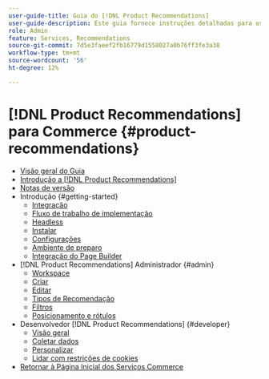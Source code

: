 ```yaml
---
user-guide-title: Guia do [!DNL Product Recommendations]
user-guide-description: Este guia fornece instruções detalhadas para usar o  [!DNL Product Recommendations] da Adobe Commerce.
role: Admin
feature: Services, Recommendations
source-git-commit: 7d5e3faeef2fb16779d1558027a0b76ff3fe3a38
workflow-type: tm+mt
source-wordcount: '56'
ht-degree: 12%

---
```


# [!DNL Product Recommendations] para Commerce {#product-recommendations}

- [Visão geral do Guia](guide-overview.md)
- [Introdução a  [!DNL Product Recommendations]](overview.md)
- [Notas de versão](release-notes.md)
- Introdução {#getting-started}
   - [Integração](onboarding.md)
   - [Fluxo de trabalho de implementação](implementation-workflow.md)
   - [Headless](headless.md)
   - [Instalar](install-configure.md)
   - [Configurações](settings.md)
   - [Ambiente de preparo](staging-environment.md)
   - [Integração do Page Builder](page-builder.md)
- [!DNL Product Recommendations] Administrador {#admin}
   - [Workspace](workspace.md)
   - [Criar](create.md)
   - [Editar](edit.md)
   - [Tipos de Recomendação](type.md)
   - [Filtros](filters.md)
   - [Posicionamento e rótulos](placement.md)
- Desenvolvedor [!DNL Product Recommendations] {#developer}
   - [Visão geral](development-overview.md)
   - [Coletar dados](events.md)
   - [Personalizar](customize.md)
   - [Lidar com restrições de cookies](setting-cookie.md)
- [Retornar à Página Inicial dos Serviços Commerce](https://experienceleague.adobe.com/docs/commerce/user-guides/home.html)
